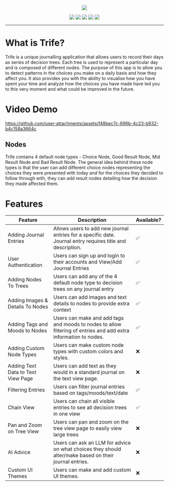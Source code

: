 <p align="center">
  <img src='https://github.com/user-attachments/assets/63e8d950-fc5e-4ab4-b171-79634389c2c1'/>
</p>

<p align='center'>
  <img src='https://img.shields.io/badge/typescript-%23007ACC.svg?style=for-the-badge&logo=typescript&logoColor=white' />
  <img src='https://img.shields.io/badge/Supabase-3ECF8E?style=for-the-badge&logo=supabase&logoColor=white' />
  <img src='https://img.shields.io/badge/react-%2320232a.svg?style=for-the-badge&logo=react&logoColor=%2361DAFB' />
  <img src='https://img.shields.io/badge/tailwindcss-%2338B2AC.svg?style=for-the-badge&logo=tailwind-css&logoColor=white' />
  <img src='https://img.shields.io/badge/chakra-%234ED1C5.svg?style=for-the-badge&logo=chakraui&logoColor=white' />
</p>
<hr/>

<h1>What is Trife?</h1>
<p>Trife is a unique journalling application that allows users to record their days as series of decision trees. Each tree
is used to represent a particular day and is composed of different nodes. The purpose of this app is to allow you to detect patterns
in the choices you make on a daily basis and how they affect you. It also provides you with the ability to visualise how you have spent your time
and analyze how the choices you have made have led you to this very moment and what could be improved in the future.</p>


<h1>Video Demo</h1>



https://github.com/user-attachments/assets/f48bec7c-896b-4c23-b932-b4c158a3664c


<h2>Nodes</h2>
<p>Trife contains 4 default node types - Choice Node, Good Result Node, Mid Result Node and Bad Result Node.
The general idea behind these node types is that the user can add different choice nodes representing the choices they were presented with today
and for the choices they decided to follow through with, they can add result nodes detailing how the decision they made affected them.</p>

<h1>Features</h1>

| Feature  | Description | Available? |
| ------------- | ------------- | ------------- |
| Adding Journal Entries  | Allows users to add new journal entries for a specific date. Journal entry requires title and description.  | :white_check_mark:  |
| User Authentication  | Users can sign up and login to their accounts and View/Add Journal Entries  | :white_check_mark:  |
| Adding Nodes To Trees  | Users can add any of the 4 default node type to decision trees on any journal entry  | :white_check_mark:  |
| Adding Images & Details To Nodes  | Users can add images and text details to nodes to provide extra context  | :white_check_mark:  |
| Adding Tags and Moods to Nodes  | Users can make and add tags and moods to nodes to allow filtering of entries and add extra information to nodes.  | :white_check_mark:  |
| Adding Custom Node Types  | Users can make custom node types with custom colors and styles.  | :x: |
| Adding Text Data to Text View Page  | Users can add text as they would in a standard journal on the text view page.  | :x: |
| Filtering Entries  | Users can filter journal entries based on tags/moods/text/date  | :white_check_mark: |
| Chain View  | Users can chain all visible entries to see all decision trees in one view | :white_check_mark: |
| Pan and Zoom on Tree View  | Users can pan and zoom on the tree view page to easily view large trees | :x: |
| AI Advice  | Users can ask an LLM for advice on what choices they should alter/make based on their journal entries. | :x: |
| Custom UI Themes  | Users can make and add custom UI themes. | :x: |
